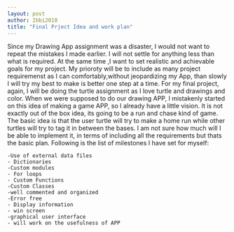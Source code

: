 ```yaml
---
layout: post
author: Ibbi2010
title: "Final Prject Idea and work plan"
---
```


Since my Drawing App assignment was a disaster, I would not want to repeat the mistakes I made earlier. I will not settle for anything less than what is required. At the same time ,I want to set realistic and achievable goals for my project. My prioroty will be to include as many project requiremenst as I can comfortably,without jeopardizing my App, than slowly I will try my best to make is better one step at a time. 
For my final project, again, I will be doing the turtle assignment as I love turtle and drawings and color. When we were supposed to do  our drawing APP, I mistakenly started on this idea of making a game APP, so I already have a little vision. It is not exactly out of the box idea, its going to be a run and chase kind of game. The basic idea is that the user turtle will try to make a home run while other turtles will try to tag it in between the bases. I am not sure how much will I be able to implement it, in terms of including all the requirements but thats the basic plan. Following is the list of milestones I have set for myself:
```
-Use of external data files
- Dictionaries
-Custom modules
- For loops
- Custom Functions
-Custom Classes
-well commented and organized
-Error free
- Display information
- win screen
-graphical user interface
- will work on the usefulness of APP
```
